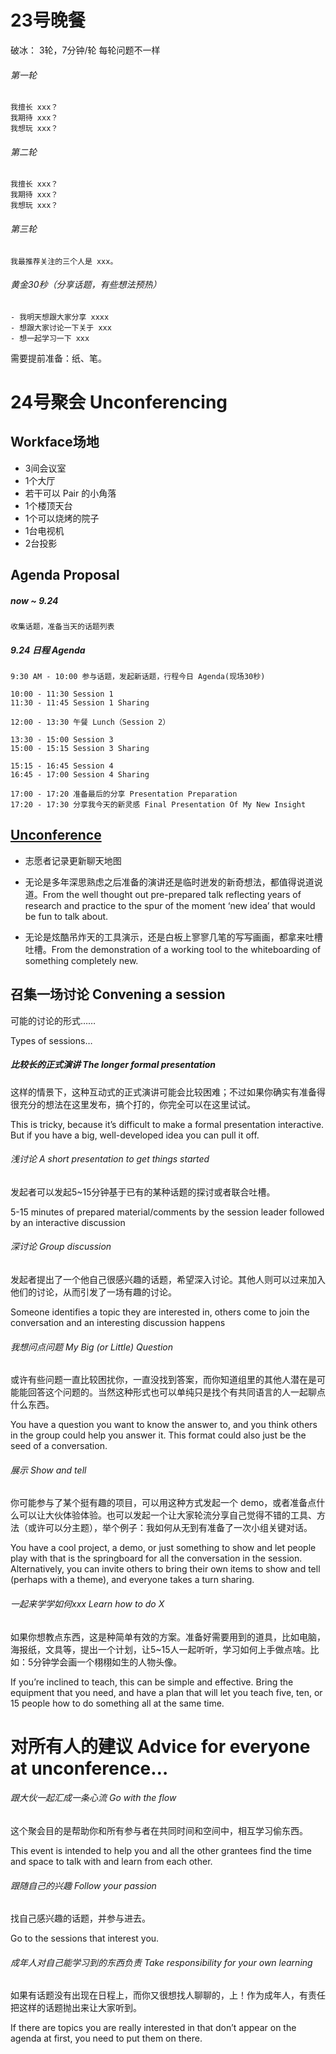 23号晚餐
===

破冰：
3轮，7分钟/轮
每轮问题不一样

###### 第一轮

	我擅长 xxx？
	我期待 xxx？
	我想玩 xxx？

###### 第二轮

	我擅长 xxx？
	我期待 xxx？
	我想玩 xxx？

###### 第三轮

	我最推荐关注的三个人是 xxx。

###### 黄金30秒（分享话题，有些想法预热）
	
	- 我明天想跟大家分享 xxxx
	- 想跟大家讨论一下关于 xxx 
	- 想一起学习一下 xxx

需要提前准备：纸、笔。


24号聚会 Unconferencing
===
Workface场地
---
* 3间会议室
* 1个大厅
* 若干可以 Pair 的小角落
* 1个楼顶天台
* 1个可以烧烤的院子
* 1台电视机
* 2台投影


Agenda Proposal
----
##### now ~ 9.24
	收集话题，准备当天的话题列表
##### 9.24 日程 Agenda
	9:30 AM - 10:00 参与话题，发起新话题，行程今日 Agenda(现场30秒)
	
	10:00 - 11:30 Session 1
	11:30 - 11:45 Session 1 Sharing

	12:00 - 13:30 午餐 Lunch（Session 2）
	
	13:30 - 15:00 Session 3
	15:00 - 15:15 Session 3 Sharing
	
	15:15 - 16:45 Session 4
	16:45 - 17:00 Session 4 Sharing

	17:00 - 17:20 准备最后的分享 Presentation Preparation
	17:20 - 17:30 分享我今天的新灵感 Final Presentation Of My New Insight

[Unconference](http://unconference.net/unconferencing-how-to-prepare-to-attend-an-unconference/)
---
* 志愿者记录更新聊天地图

* 无论是多年深思熟虑之后准备的演讲还是临时迸发的新奇想法，都值得说道说道。From the well thought out pre-prepared talk reflecting years of research and practice to the spur of the moment ‘new idea’ that would be fun to talk about.
* 无论是炫酷吊炸天的工具演示，还是白板上寥寥几笔的写写画画，都拿来吐槽吐槽。From the demonstration of a working tool to the whiteboarding of something completely new.

召集一场讨论 Convening a session 
---
可能的讨论的形式……

Types of sessions…

##### 比较长的正式演讲 The longer formal presentation
这样的情景下，这种互动式的正式演讲可能会比较困难；不过如果你确实有准备得很充分的想法在这里发布，搞个打的，你完全可以在这里试试。

This is tricky, because it’s difficult to make a formal presentation interactive. But if you have a big, well-developed idea you can pull it off.
###### 浅讨论 A short presentation to get things started
发起者可以发起5~15分钟基于已有的某种话题的探讨或者联合吐槽。

5-15 minutes of prepared material/comments by the session leader followed by an interactive discussion
###### 深讨论 Group discussion
发起者提出了一个他自己很感兴趣的话题，希望深入讨论。其他人则可以过来加入他们的讨论，从而引发了一场有趣的讨论。

Someone identifies a topic they are interested in, others come to join the conversation and an interesting discussion happens
###### 我想问点问题 My Big (or Little) Question
或许有些问题一直比较困扰你，一直没找到答案，而你知道组里的其他人潜在是可能能回答这个问题的。当然这种形式也可以单纯只是找个有共同语言的人一起聊点什么东西。

You have a question you want to know the answer to, and you think others in the group could help you answer it. This format could also just be the seed of a conversation.
###### 展示 Show and tell 
你可能参与了某个挺有趣的项目，可以用这种方式发起一个 demo，或者准备点什么可以让大伙体验体验。也可以发起一个让大家轮流分享自己觉得不错的工具、方法（或许可以分主题），举个例子：我如何从无到有准备了一次小组关键对话。

You have a cool project, a demo, or just something to show and let people play with that is the springboard for all the conversation in the session. Alternatively, you can invite others to bring their own items to show and tell (perhaps with a theme), and everyone takes a turn sharing.
###### 一起来学学如何xxx Learn how to do X
如果你想教点东西，这是种简单有效的方案。准备好需要用到的道具，比如电脑，海报纸，文具等，提出一个计划，让5~15人一起听听，学习如何上手做点啥。比如：5分钟学会画一个栩栩如生的人物头像。

If you’re inclined to teach, this can be simple and effective. Bring the equipment that you need, and have a plan that will let you teach five, ten, or 15 people how to do something all at the same time.


对所有人的建议 Advice for everyone at unconference…
===

###### 跟大伙一起汇成一条心流 Go with the flow 

这个聚会目的是帮助你和所有参与者在共同时间和空间中，相互学习偷东西。

This event is intended to help you and all the other grantees find the time and space to talk with and learn from each other.

###### 跟随自己的兴趣 Follow your passion 
找自己感兴趣的话题，并参与进去。

Go to the sessions that interest you.

###### 成年人对自己能学习到的东西负责 Take responsibility for your own learning 
如果有话题没有出现在日程上，而你又很想找人聊聊的，上！作为成年人，有责任把这样的话题抛出来让大家听到。

If there are topics you are really interested in that don’t appear on the agenda at first, you need to put them on there.


 